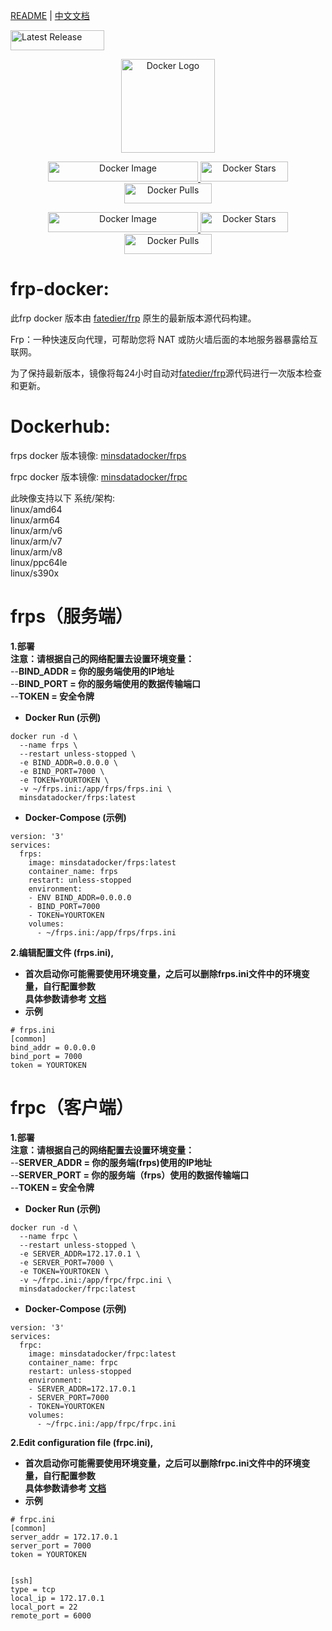 [README](README.md) | [中文文档](README_zh.md)
<p align="left">
    <a href="https://github.com/minsdata/frp-docker/releases/latest" style="display: inline-block;">
        <img src="https://img.shields.io/github/release/minsdata/frp-docker.svg?style=for-the-badge&color=green" alt="Latest Release" width="150" height="32">
    </a>
</p>
<p align="center">
    <a href="https://hub.docker.com/u/minsdatadocker">
        <img src="https://cdn.iconscout.com/icon/free/png-256/docker-226091.png" alt="Docker Logo" width="150">
    </a>
</p>

<p align="center">
    <a href="https://hub.docker.com/r/minsdatadocker/frps">
        <img src="https://img.shields.io/badge/Docker%20Image-minsdatadocker%2Ffrps-blue?style=for-the-badge" alt="Docker Image" width="240" height="32">
    </a>
    <a href="https://hub.docker.com/r/minsdatadocker/frps">
        <img src="https://img.shields.io/docker/stars/minsdatadocker/frps.svg?style=for-the-badge" alt="Docker Stars" width="140" height="32">
    </a>
    <a href="https://hub.docker.com/r/minsdatadocker/frps">
        <img src="https://img.shields.io/docker/pulls/minsdatadocker/frps.svg?style=for-the-badge" alt="Docker Pulls" width="140" height="32">
    </a>
</p>

<p align="center">
    <a href="https://hub.docker.com/r/minsdatadocker/frpc">
        <img src="https://img.shields.io/badge/Docker%20Image-minsdatadocker%2Ffrpc-blue?style=for-the-badge" alt="Docker Image" width="240" height="32">
    </a>
    <a href="https://hub.docker.com/r/minsdatadocker/frpc">
        <img src="https://img.shields.io/docker/stars/minsdatadocker/frpc.svg?style=for-the-badge" alt="Docker Stars" width="140" height="32">
    </a>
    <a href="https://hub.docker.com/r/minsdatadocker/frpc">
        <img src="https://img.shields.io/docker/pulls/minsdatadocker/frpc.svg?style=for-the-badge" alt="Docker Pulls" width="140" height="32">
    </a>
</p>  
  
# frp-docker:  
此frp docker 版本由 [fatedier/frp](https://github.com/fatedier/frp) 原生的最新版本源代码构建。  
  
Frp：一种快速反向代理，可帮助您将 NAT 或防火墙后面的本地服务器暴露给互联网。  
  
为了保持最新版本，镜像将每24小时自动对[fatedier/frp](https://github.com/fatedier/frp)源代码进行一次版本检查和更新。  
  
# Dockerhub:  
  
frps docker 版本镜像: [minsdatadocker/frps](https://hub.docker.com/r/minsdatadocker/frps)  
  
frpc docker 版本镜像: [minsdatadocker/frpc](https://hub.docker.com/r/minsdatadocker/frpc)  
  
此映像支持以下 系统/架构:  
linux/amd64  
linux/arm64  
linux/arm/v6  
linux/arm/v7  
linux/arm/v8   
linux/ppc64le  
linux/s390x  
  
# frps（服务端）  
**1.部署**  
**注意：请根据自己的网络配置去设置环境变量：**  
--**BIND_ADDR = 你的服务端使用的IP地址**  
--**BIND_PORT = 你的服务端使用的数据传输端口**  
--**TOKEN = 安全令牌**  
- **Docker Run (示例)**  
```
docker run -d \
  --name frps \
  --restart unless-stopped \
  -e BIND_ADDR=0.0.0.0 \
  -e BIND_PORT=7000 \
  -e TOKEN=YOURTOKEN \
  -v ~/frps.ini:/app/frps/frps.ini \
  minsdatadocker/frps:latest  
```
- **Docker-Compose (示例)**  
```
version: '3'
services:
  frps:
    image: minsdatadocker/frps:latest
    container_name: frps
    restart: unless-stopped
    environment: 
    - ENV BIND_ADDR=0.0.0.0
    - BIND_PORT=7000
    - TOKEN=YOURTOKEN
    volumes:
      - ~/frps.ini:/app/frps/frps.ini
```
**2.编辑配置文件 (frps.ini),**  
- **首次启动你可能需要使用环境变量，之后可以删除frps.ini文件中的环境变量，自行配置参数**  
**具体参数请参考 [文档](https://gofrp.org/docs/)**  
- **示例**
```
# frps.ini
[common]
bind_addr = 0.0.0.0
bind_port = 7000
token = YOURTOKEN
```  
  
# frpc（客户端） 
**1.部署**  
**注意：请根据自己的网络配置去设置环境变量：**  
--**SERVER_ADDR = 你的服务端(frps)使用的IP地址**  
--**SERVER_PORT = 你的服务端（frps）使用的数据传输端口**  
--**TOKEN = 安全令牌**  
- **Docker Run (示例)**  
```
docker run -d \
  --name frpc \
  --restart unless-stopped \
  -e SERVER_ADDR=172.17.0.1 \
  -e SERVER_PORT=7000 \
  -e TOKEN=YOURTOKEN \
  -v ~/frpc.ini:/app/frpc/frpc.ini \
  minsdatadocker/frpc:latest  
```
- **Docker-Compose (示例)**  
```
version: '3'
services:
  frpc:
    image: minsdatadocker/frpc:latest
    container_name: frpc
    restart: unless-stopped
    environment: 
    - SERVER_ADDR=172.17.0.1
    - SERVER_PORT=7000
    - TOKEN=YOURTOKEN
    volumes:
      - ~/frpc.ini:/app/frpc/frpc.ini
```
**2.Edit configuration file (frpc.ini),**  
- **首次启动你可能需要使用环境变量，之后可以删除frpc.ini文件中的环境变量，自行配置参数**  
**具体参数请参考 [文档](https://gofrp.org/docs/)**  
- **示例**
```
# frpc.ini
[common]
server_addr = 172.17.0.1
server_port = 7000
token = YOURTOKEN


[ssh]
type = tcp
local_ip = 172.17.0.1
local_port = 22
remote_port = 6000
```
